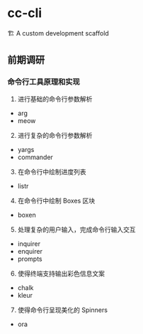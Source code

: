 # cc-cli
🏗 A custom development scaffold


## 前期调研

### 命令行工具原理和实现

1. 进行基础的命令行参数解析
- arg
- meow

2. 进行复杂的命令行参数解析
- yargs
- commander

3. 在命令行中绘制进度列表
- listr

4. 在命令行中绘制 Boxes 区块
- boxen

5. 处理复杂的用户输入，完成命令行输入交互
- inquirer
- enquirer
- prompts

6. 使得终端支持输出彩色信息文案
- chalk
- kleur

7. 使得命令行呈现美化的 Spinners
- ora